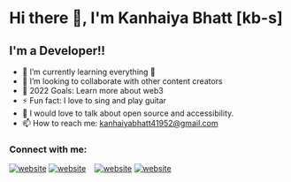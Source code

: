 # Hi there 👋, I'm Kanhaiya Bhatt [kb-s]

## I'm a Developer!!


- 🌱 I’m currently learning everything 🤣
- 👯 I’m looking to collaborate with other content creators
- 🥅 2022 Goals: Learn more about web3
- ⚡ Fun fact: I love to sing and play guitar
- 💬 I would love to talk about open source and accessibility.
- 📫 How to reach me: kanhaiyabhatt41952@gmail.com


### Connect with me:


[![website](./img/twitter-light.svg)](https://twitter.com/kbhattst#gh-light-mode-only)
[![website](./img/twitter-dark.svg)](https://twitter.com/kbhattst#gh-dark-mode-only)
&nbsp;&nbsp;
[![website](./img/linkedin-light.svg)](https://www.linkedin.com/in/kanhaiya-bhatt/#gh-light-mode-only)
[![website](./img/linkedin-dark.svg)](https://www.linkedin.com/in/kanhaiya-bhatt/#gh-dark-mode-only)
&nbsp;&nbsp;



 
